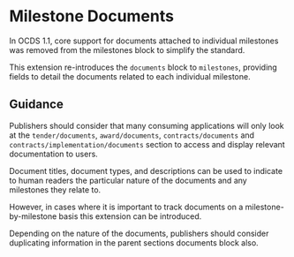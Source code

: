 Milestone Documents
===================

In OCDS 1.1, core support for documents attached to individual milestones was removed from the milestones block to simplify the standard.

This extension re-introduces the ```documents``` block to ```milestones```, providing fields to detail the documents related to each individual milestone.

## Guidance

Publishers should consider that many consuming applications will only look at the ```tender/documents```, ```award/documents```, ```contracts/documents``` and ```contracts/implementation/documents``` section to access and display relevant documentation to users. 

Document titles, document types, and descriptions can be used to indicate to human readers the particular nature of the documents and any milestones they relate to.

However, in cases where it is important to track documents on a milestone-by-milestone basis this extension can be introduced. 

Depending on the nature of the documents, publishers should consider duplicating information in the parent sections documents block also. 

